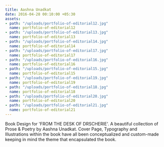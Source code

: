 ```yaml
---
title: Aashna Unadkat
date: 2016-04-28 00:10:00 +05:30
assets:
- path: "/uploads/portfolio-of-editorial12.jpg"
  name: portfolio-of-editorial12
- path: "/uploads/portfolio-of-editorial13.jpg"
  name: portfolio-of-editorial13
- path: "/uploads/portfolio-of-editorial14.jpg"
  name: portfolio-of-editorial14
- path: "/uploads/portfolio-of-editorial17.jpg"
  name: portfolio-of-editorial17
- path: "/uploads/portfolio-of-editorial16.jpg"
  name: portfolio-of-editorial16
- path: "/uploads/portfolio-of-editorial15.jpg"
  name: portfolio-of-editorial15
- path: "/uploads/portfolio-of-editorial19.jpg"
  name: portfolio-of-editorial19
- path: "/uploads/portfolio-of-editorial18.jpg"
  name: portfolio-of-editorial18
- path: "/uploads/portfolio-of-editorial20.jpg"
  name: portfolio-of-editorial20
- path: "/uploads/portfolio-of-editorial21.jpg"
  name: portfolio-of-editorial21
---
```


Book Design for 'FROM THE DESK OF DRSCHERIE'. A beautiful collection of Prose & Poetry by Aashna Unadkat. 
Cover Page, Typography and Illustrations within the book have all been conceptualized and custom-made keeping in mind the theme that encapsulated the book.
